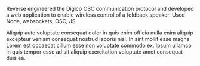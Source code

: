 Reverse engineered the Digico OSC communication protocol and developed a web application to enable wireless control of a foldback speaker. Used Node, websockets, OSC, JS

Aliquip aute voluptate consequat dolor in quis enim officia nulla enim aliquip excepteur veniam consequat nostrud laboris nisi. In sint mollit esse magna Lorem est occaecat cillum esse non voluptate commodo ex. Ipsum ullamco in quis tempor esse ad sit aliquip exercitation voluptate amet consequat duis ea.
